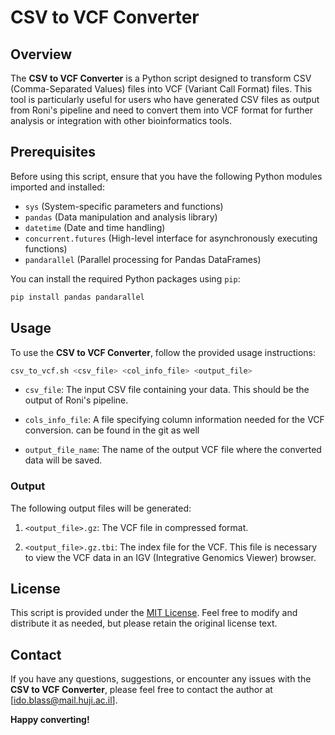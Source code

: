 # CSV to VCF Converter

## Overview

The **CSV to VCF Converter** is a Python script designed to transform CSV (Comma-Separated Values) files into VCF (Variant Call Format) files. This tool is particularly useful for users who have generated CSV files as output from Roni's pipeline and need to convert them into VCF format for further analysis or integration with other bioinformatics tools.

## Prerequisites

Before using this script, ensure that you have the following Python modules imported and installed:

- `sys` (System-specific parameters and functions)
- `pandas` (Data manipulation and analysis library)
- `datetime` (Date and time handling)
- `concurrent.futures` (High-level interface for asynchronously executing functions)
- `pandarallel` (Parallel processing for Pandas DataFrames)

You can install the required Python packages using `pip`:

```bash
pip install pandas pandarallel
```

## Usage

To use the **CSV to VCF Converter**, follow the provided usage instructions:

```bash
csv_to_vcf.sh <csv_file> <col_info_file> <output_file>
```

- `csv_file`: The input CSV file containing your data. This should be the output of Roni's pipeline.

- `cols_info_file`: A file specifying column information needed for the VCF conversion. can be found in the git as well

- `output_file_name`: The name of the output VCF file where the converted data will be saved.

### Output

The following output files will be generated:

1. `<output_file>.gz`: The VCF file in compressed format.

2. `<output_file>.gz.tbi`: The index file for the VCF. This file is necessary to view the VCF data in an IGV (Integrative Genomics Viewer) browser.

## License

This script is provided under the [MIT License](LICENSE). Feel free to modify and distribute it as needed, but please retain the original license text.

## Contact

If you have any questions, suggestions, or encounter any issues with the **CSV to VCF Converter**, please feel free to contact the author at [ido.blass@mail.huji.ac.il].

**Happy converting!**
